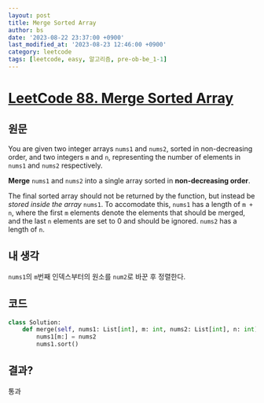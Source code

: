 ```yaml
---
layout: post
title: Merge Sorted Array
author: bs
date: '2023-08-22 23:37:00 +0900'
last_modified_at: '2023-08-23 12:46:00 +0900'
category: leetcode
tags: [leetcode, easy, 알고리즘, pre-ob-be_1-1]
---
```


# [LeetCode 88. Merge Sorted Array](https://leetcode.com/problems/merge-sorted-array/)

## 원문
You are given two integer arrays `nums1` and `nums2`, sorted in non-decreasing order, and two integers `m` and `n`, representing the number of elements in `nums1` and `nums2` respectively.

**Merge** `nums1` and `nums2` into a single array sorted in **non-decreasing order**.

The final sorted array should not be returned by the function, but instead be *stored inside the array* `nums1`. To accomodate this, `nums1` has a length of `m + n`, where the first `m` elements denote the elements that should be merged, and the last `n` elements are set to 0 and should be ignored. `nums2` has a length of `n`.

## 내 생각
`nums1`의 `m`번째 인덱스부터의 원소를 `num2`로 바꾼 후 정렬한다.

## 코드
```python
class Solution:
    def merge(self, nums1: List[int], m: int, nums2: List[int], n: int) -> None:
        nums1[m:] = nums2
        nums1.sort()
```

## 결과?
통과